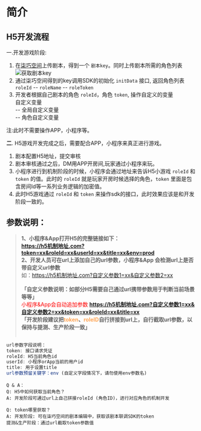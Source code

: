 # 简介

## H5开发流程 
一.开发游戏阶段:  
1) 在[柒巧空间](https://cspace.you-drama.com/#/user/login)上传剧本，得到一个 `剧本key`。同时上传剧本所需的角色列表  
![获取剧本key](https://osslarp.oss-cn-shenzhen.aliyuncs.com/pingxingshu/sdk_demo/image.png)
2) 通过柒巧空间得到的key调用SDK的初始化 `initData` 接口, 返回角色列表  
`roleId`  -- `roleName` -- `roleToken`
3) 开发者根据自己剧本的角色 `roleId`，角色 `token`, 操作自定义的变量  
自定义变量  
-- 全局自定义变量  
-- 角色自定义变量

注:此时不需要操作APP，小程序等。

**二**. H5游戏开发完成之后，需要配合APP，小程序来真正进行游戏。  
1) 剧本配置H5地址，提交审核  
2) 剧本审核通过之后，DM用APP开房间,玩家通过小程序来玩。  
3) 小程序进行到机制阶段的时候，小程序会通过地址来告诉H5小游戏 `roleId` 和 `token` 的值。此时的 `roleId` 就是玩家开房时候选择的角色，`token` 里面是包含房间Id等一系列业务逻辑的加密值。  
4) 此时H5游戏通过 `roleId` 和 `token` 来操作sdk的接口，此时效果应该是和开发阶段一致的。  

## 参数说明：

>**1、小程序&App打开H5的完整链接如下：**  
**https://h5机制地址.com?token=xx&roleId=xx&userId=xx&title=xx&env=prod**  
**2、开发人员可在url上添加自己的url参数，小程序&App 会检测url上是否带自定义url参数**  
     如：https://h5机制地址.com?自定义参数1=xx&自定义参数2=xx  <br><br>
**「自定义参数说明：如部分H5需要自己通过url携带参数用于判断当前场景等等」**  
     <font color=red>小程序&App会自动追加参数</font>
     **https://h5机制地址.com?自定义参数1=xx&自定义参数2=xx&token=xx&roleId=xx&title=xx**  
**「开发阶段建议把<font color=#ffa657>token</font>、<font color=#ffa657>roleID</font>自行拼接到url上，自行截取url参数，以保持与提测、生产阶段一致」**<br><br>
<font color=#ffa657></font>
```javascript
url参数字段说明：  
token: 接口请求凭证  
roleId: H5当前角色id  
userId: 小程序orApp当前的用户id  
title: 用于设置title  
url参数预留关键字：env (自定义字段情况下，请勿使用env参数名)
```



```
Q & A：  
Q: H5中如何获取当前角色？  
A: 开发阶段可通过url上自己拼接roleId (角色ID)，进行对应角色的机制开发

Q: token哪里获取？  
A: 开发阶段: 可在柒巧空间的剧本编辑中，获取该剧本联调SDK的token  
提测&生产阶段：通过url截取token参数值
```
